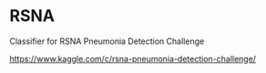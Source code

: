 # RSNA

Classifier for RSNA Pneumonia Detection Challenge

https://www.kaggle.com/c/rsna-pneumonia-detection-challenge/
